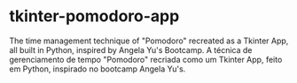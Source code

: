 # tkinter-pomodoro-app
 The time management technique of "Pomodoro" recreated as a Tkinter App, all built in Python, inspired by Angela Yu's Bootcamp. A técnica de gerenciamento de tempo "Pomodoro" recriada como um Tkinter App, feito em Python, inspirado no bootcamp Angela Yu's.
